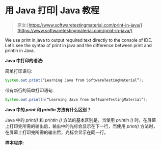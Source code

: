 # 用 Java 打印| Java 教程

> 原文:[https://www.softwaretestingmaterial.com/print-in-java/](https://www.softwaretestingmaterial.com/print-in-java/)

We use print in java to output required text directly to the console of IDE. Let’s see the syntax of print in java and the difference between print and println in Java.

**Java 中打印的语法:**

简单打印语句:

```java
System.out.print(“Learning Java from SoftwareTestingMaterial”);
```

带有新行的简单打印语句:

```java
System.out.println(“Learning Java from SoftwareTestingMaterial”);
```

**Java 中的 *print* 和 *println* 方法有什么区别？**

Java 中的 *print()* 和 *println* *()* 方法的基本区别是，当使用 *println* *()* 时，在屏幕上打印完所需的输出后，输出中的光标会显示在下一行，而使用 *print()* 方法时，在屏幕上打印完所需的输出后，光标会显示在同一行。

**样本程序:**